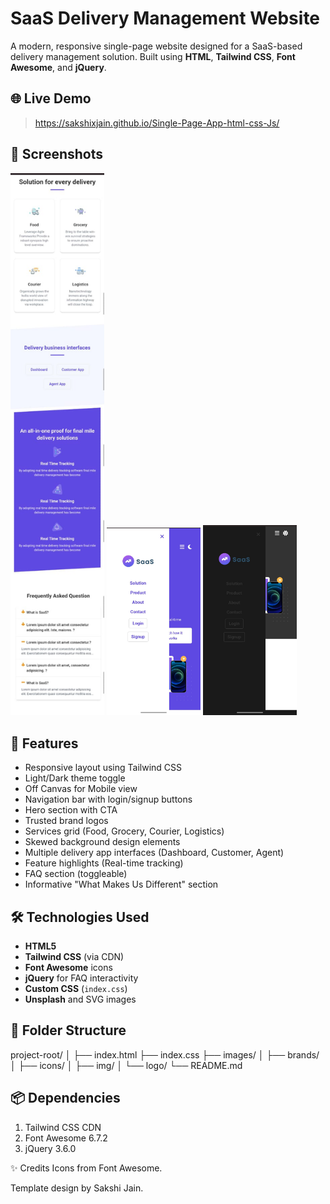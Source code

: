 # SaaS Delivery Management Website

A modern, responsive single-page website designed for a SaaS-based delivery management solution. Built using **HTML**, **Tailwind CSS**, **Font Awesome**, and **jQuery**.

## 🌐 Live Demo

> https://sakshixjain.github.io/Single-Page-App-html-css-Js/

## 📸 Screenshots

<img src="images/images/ss3.jpg" alt="Logo" width="150"/>

<img src="images/images/ss2.jpg" alt="Logo" width="150"/>
<img src="images/images/ss1.jpg" alt="Logo" width="150"/>
 
## 🚀 Features

- Responsive layout using Tailwind CSS
- Light/Dark theme toggle
- Off Canvas for Mobile view
- Navigation bar with login/signup buttons
- Hero section with CTA
- Trusted brand logos
- Services grid (Food, Grocery, Courier, Logistics)
- Skewed background design elements
- Multiple delivery app interfaces (Dashboard, Customer, Agent)
- Feature highlights (Real-time tracking)
- FAQ section (toggleable)
- Informative "What Makes Us Different" section

## 🛠️ Technologies Used

- **HTML5**
- **Tailwind CSS** (via CDN)
- **Font Awesome** icons
- **jQuery** for FAQ interactivity
- **Custom CSS** (`index.css`)
- **Unsplash** and SVG images

## 📁 Folder Structure

project-root/
│
├── index.html
├── index.css
├── images/
│ ├── brands/
│ ├── icons/
│ ├── img/
│ └── logo/
└── README.md



 ## 📦 Dependencies
1. Tailwind CSS CDN
2. Font Awesome 6.7.2
3. jQuery 3.6.0

✨ Credits
Icons from Font Awesome.

Template design by Sakshi Jain.
